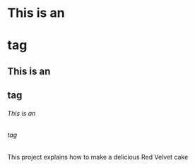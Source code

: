 # This is an <h1> tag
## This is an <h2> tag
###### This is an <h6> tag

This project explains how to make a delicious Red Velvet cake
